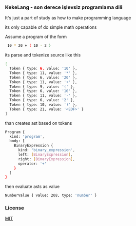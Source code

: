 ﻿### KekeLang - son derece işlevsiz programlama dili

It's just a part of study as how to make programming language

its only capable of do simple math operations

Assume a program of the form
```bash
 10 * 20 + ( 10 - 2 )
```

its parse and tokenize source like this

```bash
[
  Token { type: 6, value: '10' },
  Token { type: 11, value: '*' },
  Token { type: 6, value: '20' },
  Token { type: 11, value: '+' },
  Token { type: 9, value: '(' },
  Token { type: 6, value: '10' },
  Token { type: 11, value: '-' },
  Token { type: 6, value: '2' },
  Token { type: 10, value: ')' },
  Token { type: 21, value: '<EOF>' }
]
```

than creates ast based on tokens 

```bash
Program {
  kind: 'program',
  body: [
    BinaryExpression {
      kind: 'binary_expression',
      left: [BinaryExpression],
      right: [BinaryExpression],
      operator: '+'
    }
  ]
}

```

then evaluate asts as value

```bash
NumberValue { value: 208, type: 'number' }
```
### License
[MIT](./license)